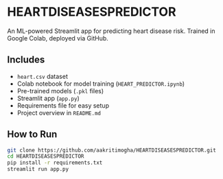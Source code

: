 # HEARTDISEASESPREDICTOR
An ML-powered Streamlit app for predicting heart disease risk. Trained in Google Colab, deployed via GitHub.

## Includes
- `heart.csv` dataset
- Colab notebook for model training (`HEART_PREDICTOR.ipynb`)
- Pre-trained models (`.pkl` files)
- Streamlit app (`app.py`)
- Requirements file for easy setup 
- Project overview in `README.md`

##  How to Run
```bash
git clone https://github.com/aakritimogha/HEARTDISEASESPREDICTOR.git
cd HEARTDISEASESPREDICTOR
pip install -r requirements.txt
streamlit run app.py
